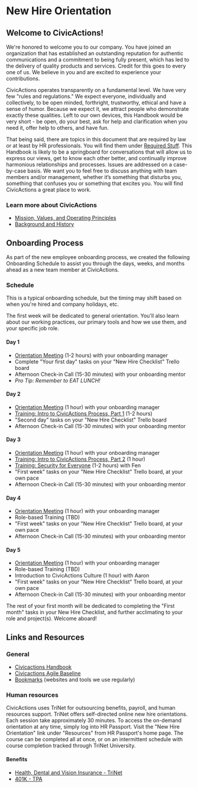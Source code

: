 # New Hire Orientation

## <a name="welcome"></a>Welcome to CivicActions!

We're honored to welcome you to our company. You have joined an organization that has established an outstanding reputation for authentic communications and a commitment to being fully present, which has led to the delivery of quality products and services. Credit for this goes to every one of us. We believe in you and are excited to experience your contributions.

CivicActions operates transparently on a fundamental level. We have very few "rules and regulations." We expect everyone, individually and collectively, to be open minded, forthright, trustworthy, ethical and have a sense of humor. Because we expect it, we attract people who demonstrate exactly these qualities. Left to our own devices, this Handbook would be very short - be open, do your best, ask for help and clarification when you need it, offer help to others, and have fun.

That being said, there are topics in this document that are required by law or at least by HR professionals. You will find them under [Required Stuff](../03-policies/required-stuff.md). This Handbook is likely to be a springboard for conversations that will allow us to express our views, get to know each other better, and continually improve harmonious relationships and processes. Issues are addressed on a case-by-case basis. We want you to feel free to discuss anything with team members and/or management, whether it’s something that disturbs you, something that confuses you or something that excites you. You will find CivicActions a great place to work.

### <a name="learn"></a>Learn more about CivicActions

* [Mission, Values, and Operating Principles](../02-about-us/mission-values-operating-principles.md)
* [Background and History](../02-about-us/background-and-history.md)

## <a name="onboarding-process"></a>Onboarding Process

As part of the new employee onboarding process, we created the following Onboarding Schedule to assist you through the days, weeks, and months ahead as a new team member at CivicActions.

### Schedule

This is a typical onboarding schedule, but the timing may shift based on when you're hired and company holidays, etc.

The first week will be dedicated to general orientation. You'll also learn about our working practices, our primary tools and how we use them, and your specific job role.

#### Day 1

* [Orientation Meeting](/training/orientation-meetings.md#day1) (1-2 hours) with your onboarding manager
* Complete "Your first day" tasks on your "New Hire Checklist" Trello board
* Afternoon Check-in Call (15-30 minutes) with your onboarding mentor
* *Pro Tip: Remember to EAT LUNCH!*

#### Day 2

* [Orientation Meeting](/training/orientation-meetings.md#day2) (1 hour) with your onboarding manager
* [Training: Intro to CivicActions Process, Part 1](/training/intro-to-civicactions-process.md) (1-2 hours)
* "Second day" tasks on your "New Hire Checklist" Trello board
* Afternoon Check-in Call (15-30 minutes) with your onboarding mentor

#### Day 3

* [Orientation Meeting](/training/orientation-meetings.md#day3) (1 hour) with your onboarding manager
* [Training: Intro to CivicActions Process, Part 2](/training/intro-to-civicactions-process.md) (1 hour)
* [Training: Security for Everyone](/training/security-training.md) (1-2 hours) with Fen
* "First week" tasks on your "New Hire Checklist" Trello board, at your own pace
* Afternoon Check-in Call (15-30 minutes) with your onboarding mentor

#### Day 4

* [Orientation Meeting](/training/orientation-meetings.md#day4) (1 hour) with your onboarding manager
* Role-based Training (TBD)
* "First week" tasks on your "New Hire Checklist" Trello board, at your own pace
* Afternoon Check-in Call (15-30 minutes) with your onboarding mentor

#### Day 5

* [Orientation Meeting](/training/orientation-meetings.md#day4) (1 hour) with your onboarding manager
* Role-based Training (TBD)
* Introduction to CivicActions Culture (1 hour) with Aaron
* "First week" tasks on your "New Hire Checklist" Trello board, at your own pace
* Afternoon Check-in Call (15-30 minutes) with your onboarding mentor

The rest of your first month will be dedicated to completing the "First month" tasks in your New Hire Checklist, and further acclimating to your role and project(s). Welcome aboard!

## <a name="links"></a>Links and Resources

### General

* [Civicactions Handbook](https://github.com/CivicActions/handbook/blob/master/README.md)
* [Civicactions Agile Baseline](https://github.com/CivicActions/handbook/blob/master/docs/04-how-we-work/agile-baseline/introduction.md)
* [Bookmarks](../04-how-we-work/bookmarks.md) (websites and tools we use regularly)

### Human resources

CivicActions uses TriNet for outsourcing benefits, payroll, and human resources support. TriNet offers self-directed online new hire orientations. Each session take approximately 30 minutes. To access the on-demand orientation at any time, simply log into HR Passport. Visit the "New Hire Orientation" link under "Resources" from HR Passport's home page. The course can be completed all at once, or on an intermittent schedule with course completion tracked through TriNet University.

#### Benefits

* [Health, Dental and Vision Insurance - TriNet](https://login.trinet.com)
* [401K - TPA](https://www.retirementaccountlogin.net/turningpoint/)
